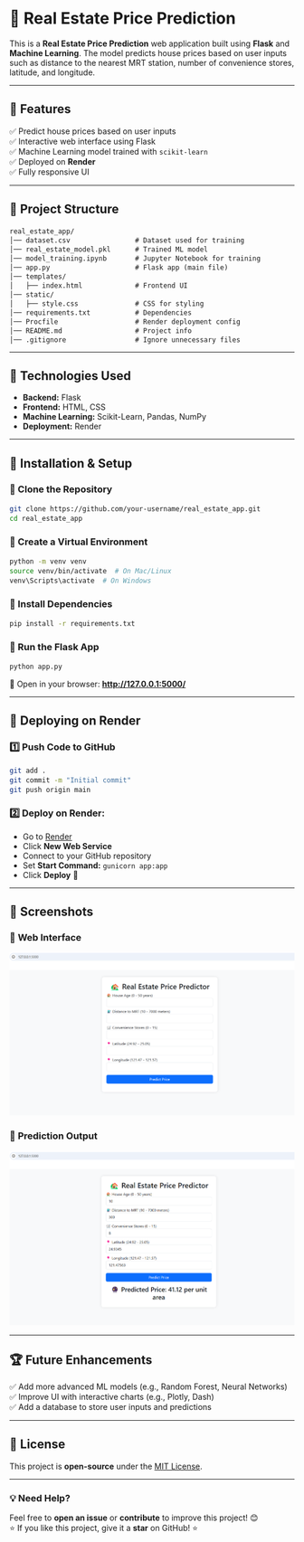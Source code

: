 # 🏡 Real Estate Price Prediction

This is a **Real Estate Price Prediction** web application built using **Flask** and **Machine Learning**. The model predicts house prices based on user inputs such as distance to the nearest MRT station, number of convenience stores, latitude, and longitude.

---

## 📌 Features

✅ Predict house prices based on user inputs  
✅ Interactive web interface using Flask  
✅ Machine Learning model trained with `scikit-learn`  
✅ Deployed on **Render**  
✅ Fully responsive UI  

---

## 📂 Project Structure

```
real_estate_app/
│── dataset.csv                # Dataset used for training
│── real_estate_model.pkl      # Trained ML model
│── model_training.ipynb       # Jupyter Notebook for training
│── app.py                     # Flask app (main file)
│── templates/
│   ├── index.html             # Frontend UI
│── static/
│   ├── style.css              # CSS for styling
│── requirements.txt           # Dependencies
│── Procfile                   # Render deployment config
│── README.md                  # Project info
│── .gitignore                 # Ignore unnecessary files
```

---

## 🎯 Technologies Used

- **Backend:** Flask  
- **Frontend:** HTML, CSS  
- **Machine Learning:** Scikit-Learn, Pandas, NumPy  
- **Deployment:** Render  

---

## 🔧 Installation & Setup

### 🔹 Clone the Repository
```bash
git clone https://github.com/your-username/real_estate_app.git
cd real_estate_app
```

### 🔹 Create a Virtual Environment
```bash
python -m venv venv
source venv/bin/activate  # On Mac/Linux
venv\Scripts\activate  # On Windows
```

### 🔹 Install Dependencies
```bash
pip install -r requirements.txt
```

### 🔹 Run the Flask App
```bash
python app.py
```

🔗 Open in your browser: **http://127.0.0.1:5000/**  

---

## 🚀 Deploying on Render  

### 1️⃣ **Push Code to GitHub**  
```bash
git add .
git commit -m "Initial commit"
git push origin main
```

### 2️⃣ **Deploy on Render:**  
- Go to [Render](https://render.com/)  
- Click **New Web Service**  
- Connect to your GitHub repository  
- Set **Start Command:** `gunicorn app:app`  
- Click **Deploy** 🎉  

---

## 📸 Screenshots

### 🔹 **Web Interface**
![Web App Screenshot](https://raw.githubusercontent.com/bhanuvi17/Real_estate_price_prediction/main/Screenshot%202025-02-09%20022645.png)

### 🔹 **Prediction Output**
![Prediction Output](https://raw.githubusercontent.com/bhanuvi17/Real_estate_price_prediction/main/Screenshot%202025-02-09%20022742.png)

---

## 🏆 Future Enhancements  

✅ Add more advanced ML models (e.g., Random Forest, Neural Networks)  
✅ Improve UI with interactive charts (e.g., Plotly, Dash)  
✅ Add a database to store user inputs and predictions  

---

## 📜 License  

This project is **open-source** under the [MIT License](LICENSE).  

---

### 💡 **Need Help?**  
Feel free to **open an issue** or **contribute** to improve this project! 😊  
⭐ If you like this project, give it a **star** on GitHub! ⭐  
